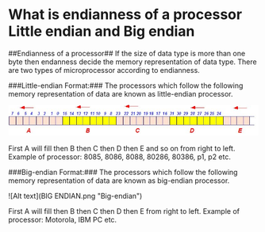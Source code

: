 # What is endianness of a processor Little endian and Big endian #

##Endianness of a processor##
If the size of data type is more than one byte then endanness decide the memory representation of data type. 
There are two types of microprocessor according to endianness.

###Little-endian Format:###
The processors which follow the following memory representation of data are known as little-endian processor.

![Alt text]( LittleEndian.png "Little-endian")

First A will fill then B then C then D then E and so on from right to left. Example of processor: 8085, 8086, 8088, 80286, 80386, p1, p2 etc.

###Big-endian Format:###
The processors which follow the following memory representation of data are known as big-endian processor.

![Alt text](BIG ENDIAN.png "Big-endian")

First A will fill then B then C then D then E from right to left. Example of processor: Motorola, IBM PC etc.
